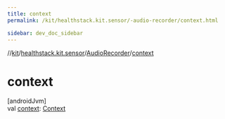 ```yaml
---
title: context
permalink: /kit/healthstack.kit.sensor/-audio-recorder/context.html

sidebar: dev_doc_sidebar
---
```

//[kit](../../../kit.html)/[healthstack.kit.sensor](../index.html)/[AudioRecorder](index.html)/[context](context.html)



# context



[androidJvm]\
val [context](context.html): [Context](https://developer.android.com/reference/kotlin/android/content/Context.html)




